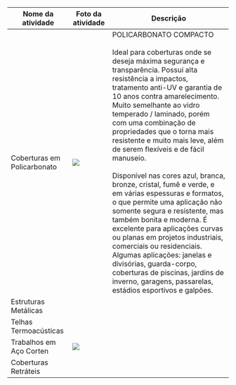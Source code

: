 | Nome da atividade           | Foto da atividade                                            | Descrição                                                    |
| --------------------------- | ------------------------------------------------------------ | ------------------------------------------------------------ |
| Coberturas em Policarbonato | ![](/home/gustavosotnas/Documentos/iantormotta/img/portfolio/policarbonato.jpg) | POLICARBONATO COMPACTO<br /><br />Ideal para coberturas onde se deseja máxima segurança e transparência. Possui alta resistência a impactos, tratamento anti-UV e garantia de 10 anos contra amarelecimento. Muito semelhante ao vidro temperado / laminado, porém com uma combinação de propriedades que o torna mais resistente e muito mais leve, além de serem flexíveis e de fácil manuseio.<br /><br />Disponível nas cores azul, branca, bronze, cristal, fumê e verde, e em várias espessuras e formatos, o que permite uma aplicação não somente segura e resistente, mas também bonita e moderna. É excelente para aplicações curvas ou planas em projetos industriais, comerciais ou residenciais. Algumas aplicações: janelas e divisórias, guarda-corpo, coberturas de piscinas, jardins de inverno, garagens, passarelas, estádios esportivos e galpões. |
| Estruturas Metálicas        | ![]()                                                        |                                                              |
| Telhas Termoacústicas       |                                                              |                                                              |
| Trabalhos em Aço Corten     | ![](/home/gustavosotnas/Documentos/iantormotta/img/portfolio/aco-corten.jpg) |                                                              |
| Coberturas Retráteis        |                                                              |                                                              |

